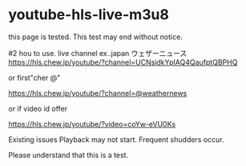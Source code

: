 # youtube-hls-live-m3u8

this page is tested.
This test may end without notice.

#2 hou to use. live channel
ex..japan ウェザーニュース
https://hls.chew.jp/youtube/?channel=UCNsidkYpIAQ4QaufptQBPHQ

or first"cher @"

https://hls.chew.jp/youtube/?channel=@weathernews

or  if video id offer

https://hls.chew.jp/youtube/?video=coYw-eVU0Ks


Existing issues
Playback may not start.
Frequent shudders occur.

Please understand that this is a test.
